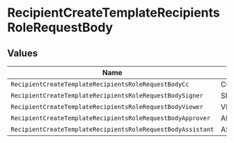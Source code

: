 # RecipientCreateTemplateRecipientsRoleRequestBody


## Values

| Name                                                        | Value                                                       |
| ----------------------------------------------------------- | ----------------------------------------------------------- |
| `RecipientCreateTemplateRecipientsRoleRequestBodyCc`        | CC                                                          |
| `RecipientCreateTemplateRecipientsRoleRequestBodySigner`    | SIGNER                                                      |
| `RecipientCreateTemplateRecipientsRoleRequestBodyViewer`    | VIEWER                                                      |
| `RecipientCreateTemplateRecipientsRoleRequestBodyApprover`  | APPROVER                                                    |
| `RecipientCreateTemplateRecipientsRoleRequestBodyAssistant` | ASSISTANT                                                   |